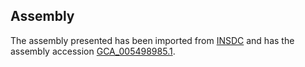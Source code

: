 
Assembly
--------

The assembly presented has been imported from 
[INSDC](http://www.insdc.org) and has the assembly accession
[GCA\_005498985.1](http://www.ebi.ac.uk/ena/data/view/GCA_005498985.1).

